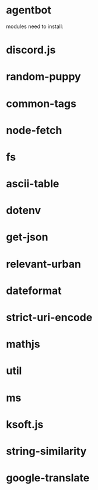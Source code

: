 # agentbot
modules need to install:
# discord.js
# random-puppy
# common-tags
# node-fetch
# fs
# ascii-table
# dotenv
# get-json
# relevant-urban
# dateformat
# strict-uri-encode
# mathjs
# util
# ms
# ksoft.js
# string-similarity
# google-translate
